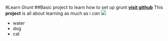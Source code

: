 #Learn _Grunt_
##Basic project to learn how to set up grunt
[**visit github**](www.github.com)
This **project** is all about learning as much as i _can_
![](http://www.bubblews.com/assets/images/news/959953390_1374303766.jpg)
* water
* dog
* cat